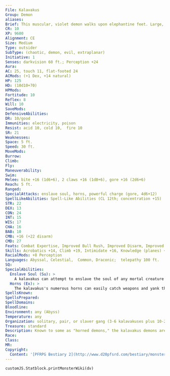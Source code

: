 ```yaml
---
File: Kalavakus
Group: Demon
aliases: 
Brief: This muscular, violet demon walks upon elephantine feet. Large, razor-sharp horns cover its body.
CR: 10
XP: 9600
Alignment: CE
Size: Medium
Type: outsider
SubType: (chaotic, demon, evil, extraplanar)
Initiative: 1
Senses: darkvision 60 ft.; Perception +24
Aura: 
AC: 25, touch 11, flat-footed 24
ACMods: (+1 Dex, +14 natural)
HP: 125
HD: (10d10+70)
HPMods: 
Fortitude: 10
Reflex: 8
Will: 10
SaveMods: 
DefensiveAbilities: 
DR: 10/good
Immunities: electricity, poison
Resist: acid 10, cold 10,  fire 10
SR: 21
Weaknesses: 
Space: 5 ft.
Speed: 30 ft.
MoveMods: 
Burrow: 
Climb: 
Fly: 
Maneuverability: 
Swim: 
Melee: bite +16 (1d6+6), 2 claws +16 (1d8+6), gore +16 (2d6+6)
Reach: 5 ft.
Ranged: 
SpecialAttacks: enslave soul, horns, powerful charge (gore, 4d6+12)
SpellLikeAbilities: Spell-Like Abilities (CL 12th; concentration +15)  At will-command (DC 14), greater teleport (self plus 50 lbs. of objects only), telekinesis (DC 18)  3/day-air walk, dominate person (DC 18), haste  1/day-greater command (DC 18), summon (level 4,  1 kalavakus 40%), symbol of persuasion (DC 19)
STR: 22
DEX: 13
CON: 24
INT: 15
WIS: 17
CHA: 16
BAB: 10
CMB: +16 (+22 disarm)
CMD: 27
Feats: Combat Expertise, Improved Bull Rush, Improved Disarm, Improved Trip, Power Attack
Skills: Acrobatics +14, Climb +19, Intimidate +16, Knowledge (planes) +15, Perception +24, Sense Motive +16, Stealth +14, Use Magic Device +16
RacialMods: +8 Perception
Languages: Abyssal, Celestial,  Common, Draconic;  telepathy 100 ft.
SQ: 
SpecialAbilities:
  Enslave Soul (Su): >
    A kalavakus can attempt to enslave the soul of any mortal creature within 60 feet as a swift action. The kalavakus must have line of sight to the target.  The target can resist this special attack with a DC 18 Will save, but is staggered for 1 round even if the save is successful. If the save is successful, the creature is immune to this ability for 24 hours. If the save is a failure, the target's soul is enslaved-this creature takes a -6 penalty on all attack rolls and saving throws against that kalavakus. If a creature with an enslaved soul is slain by that kalavakus, the soul immediately infuses the demon's body, affecting it with a heal spell (CL 12th). A kalavakus can have only one mortal soul enslaved at a time-if it enslaves a second soul, the first is released. This is a mind-affecting death effect. The save DC is Charisma-based.
  Horns (Ex): >
    The kalavakus's numerous horns can easily catch weapons and yank them away from opponents. The demon gains a +4 racial bonus on all disarm attempts as a result.
SpellsKnown: 
SpellsPrepared: 
SpellDomains: 
Bloodline: 
Environment: any (Abyss)
Temperature: any
Organization: solitary, pair, or slaver gang (3-6 kalavakuses plus 10-20 slaves)
Treasure: standard
Description: Known to some as "horned demons," the kalavakus demons are hulking, muscled beasts. They work as slavers on the Abyss, sometimes as harem keepers or captains of the guard for a more powerful demon, and at other times as mercenaries who sell their captured victims for profit to anyone with the funds to pay.  A kalavakus is 7 feet tall and weighs 450 pounds. They form from the souls of evil mortals who were slavers in their mortal lives.
Race: 
Class: 
MR: 
Copyright:
  Content: '[PFRPG Bestiary 2](http://www.d20pfsrd.com/bestiary/monster-listings/outsiders/demon/demon-kalavakus)'
---
```

```dataviewjs
customJS.Statblock.printMonsterWiki(dv)
```
